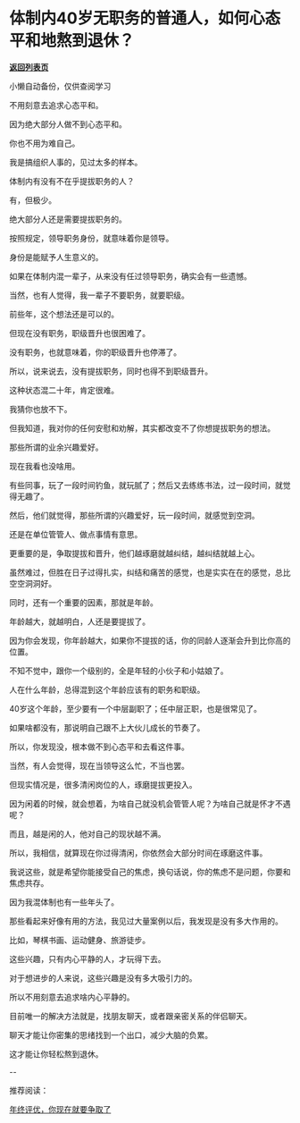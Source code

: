 # 体制内40岁无职务的普通人，如何心态平和地熬到退休？

[**返回列表页**](/gzh/费曼的小茶馆)

小懒自动备份，仅供查阅学习

不用刻意去追求心态平和。  

因为绝大部分人做不到心态平和。

你也不用为难自己。

我是搞组织人事的，见过太多的样本。

体制内有没有不在乎提拔职务的人？

有，但极少。

绝大部分人还是需要提拔职务的。

按照规定，领导职务身份，就意味着你是领导。  

身份是能赋予人生意义的。

如果在体制内混一辈子，从来没有任过领导职务，确实会有一些遗憾。  

当然，也有人觉得，我一辈子不要职务，就要职级。  

前些年，这个想法还是可以的。

但现在没有职务，职级晋升也很困难了。

没有职务，也就意味着，你的职级晋升也停滞了。  

所以，说来说去，没有提拔职务，同时也得不到职级晋升。

这种状态混二十年，肯定很难。

我猜你也放不下。  

但我知道，我对你的任何安慰和劝解，其实都改变不了你想提拔职务的想法。

那些所谓的业余兴趣爱好。

现在我看也没啥用。

有些同事，玩了一段时间钓鱼，就玩腻了；然后又去练练书法，过一段时间，就觉得无趣了。  

然后，他们就觉得，那些所谓的兴趣爱好，玩一段时间，就感觉到空洞。

还是在单位管管人、做点事情有意思。  

更重要的是，争取提拔和晋升，他们越琢磨就越纠结，越纠结就越上心。

虽然难过，但胜在日子过得扎实，纠结和痛苦的感觉，也是实实在在的感觉，总比空空洞洞好。

同时，还有一个重要的因素，那就是年龄。  

年龄越大，就越明白，人还是要提拔了。  

因为你会发现，你年龄越大，如果你不提拔的话，你的同龄人逐渐会升到比你高的位置。  

不知不觉中，跟你一个级别的，全是年轻的小伙子和小姑娘了。

人在什么年龄，总得混到这个年龄应该有的职务和职级。  

40岁这个年龄，至少要有一个中层副职了；任中层正职，也是很常见了。  

如果啥都没有，那说明自己跟不上大伙儿成长的节奏了。  

所以，你发现没，根本做不到心态平和去看这件事。  

当然，有人会觉得，现在当领导这么忙，不当也罢。

但现实情况是，很多清闲岗位的人，琢磨提拔更投入。

因为闲着的时候，就会想着，为啥自己就没机会管管人呢？为啥自己就是怀才不遇呢？

而且，越是闲的人，他对自己的现状越不满。  

所以，我相信，就算现在你过得清闲，你依然会大部分时间在琢磨这件事。  

我说这些，就是希望你能接受自己的焦虑，换句话说，你的焦虑不是问题，你要和焦虑共存。  

因为我混体制也有一些年头了。  

那些看起来好像有用的方法，我见过大量案例以后，我发现是没有多大作用的。

比如，琴棋书画、运动健身、旅游徒步。

这些兴趣，只有内心平静的人，才玩得下去。

对于想进步的人来说，这些兴趣是没有多大吸引力的。  

所以不用刻意去追求啥内心平静的。  

目前唯一的解决方法就是，找朋友聊天，或者跟亲密关系的伴侣聊天。  

聊天才能让你密集的思绪找到一个出口，减少大脑的负累。

这才能让你轻松熬到退休。

\--

推荐阅读：

[年终评优，你现在就要争取了](http://mp.weixin.qq.com/s?__biz=Mzk0MzcyOTA5Ng==&mid=2247488451&idx=1&sn=586dde1b994cca8f6a544c899ecd27e5&chksm=c32e2364f459aa72386cd4eda606262a6ee6b7abbd5537c8c547ca319d50c4089f6fcd602f82&scene=21#wechat_redirect)

